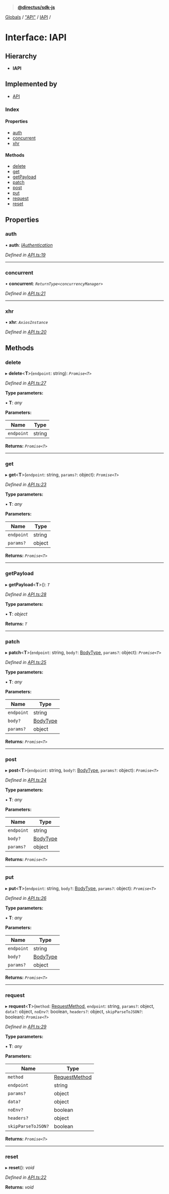 > **[@directus/sdk-js](../README.md)**

[Globals](../README.md) / ["API"](../modules/_api_.md) / [IAPI](_api_.iapi.md) /

# Interface: IAPI

## Hierarchy

* **IAPI**

## Implemented by

* [API](../classes/_api_.api.md)

### Index

#### Properties

* [auth](_api_.iapi.md#auth)
* [concurrent](_api_.iapi.md#concurrent)
* [xhr](_api_.iapi.md#xhr)

#### Methods

* [delete](_api_.iapi.md#delete)
* [get](_api_.iapi.md#get)
* [getPayload](_api_.iapi.md#getpayload)
* [patch](_api_.iapi.md#patch)
* [post](_api_.iapi.md#post)
* [put](_api_.iapi.md#put)
* [request](_api_.iapi.md#request)
* [reset](_api_.iapi.md#reset)

## Properties

###  auth

• **auth**: *[IAuthentication](_authentication_.iauthentication.md)*

*Defined in [API.ts:19](https://github.com/janbiasi/sdk-js/blob/75383ea/src/API.ts#L19)*

___

###  concurrent

• **concurrent**: *`ReturnType<concurrencyManager>`*

*Defined in [API.ts:21](https://github.com/janbiasi/sdk-js/blob/75383ea/src/API.ts#L21)*

___

###  xhr

• **xhr**: *`AxiosInstance`*

*Defined in [API.ts:20](https://github.com/janbiasi/sdk-js/blob/75383ea/src/API.ts#L20)*

## Methods

###  delete

▸ **delete**<**T**>(`endpoint`: string): *`Promise<T>`*

*Defined in [API.ts:27](https://github.com/janbiasi/sdk-js/blob/75383ea/src/API.ts#L27)*

**Type parameters:**

▪ **T**: *any*

**Parameters:**

Name | Type |
------ | ------ |
`endpoint` | string |

**Returns:** *`Promise<T>`*

___

###  get

▸ **get**<**T**>(`endpoint`: string, `params?`: object): *`Promise<T>`*

*Defined in [API.ts:23](https://github.com/janbiasi/sdk-js/blob/75383ea/src/API.ts#L23)*

**Type parameters:**

▪ **T**: *any*

**Parameters:**

Name | Type |
------ | ------ |
`endpoint` | string |
`params?` | object |

**Returns:** *`Promise<T>`*

___

###  getPayload

▸ **getPayload**<**T**>(): *`T`*

*Defined in [API.ts:28](https://github.com/janbiasi/sdk-js/blob/75383ea/src/API.ts#L28)*

**Type parameters:**

▪ **T**: *object*

**Returns:** *`T`*

___

###  patch

▸ **patch**<**T**>(`endpoint`: string, `body?`: [BodyType](../modules/_schemes_http_body_.md#bodytype), `params?`: object): *`Promise<T>`*

*Defined in [API.ts:25](https://github.com/janbiasi/sdk-js/blob/75383ea/src/API.ts#L25)*

**Type parameters:**

▪ **T**: *any*

**Parameters:**

Name | Type |
------ | ------ |
`endpoint` | string |
`body?` | [BodyType](../modules/_schemes_http_body_.md#bodytype) |
`params?` | object |

**Returns:** *`Promise<T>`*

___

###  post

▸ **post**<**T**>(`endpoint`: string, `body?`: [BodyType](../modules/_schemes_http_body_.md#bodytype), `params?`: object): *`Promise<T>`*

*Defined in [API.ts:24](https://github.com/janbiasi/sdk-js/blob/75383ea/src/API.ts#L24)*

**Type parameters:**

▪ **T**: *any*

**Parameters:**

Name | Type |
------ | ------ |
`endpoint` | string |
`body?` | [BodyType](../modules/_schemes_http_body_.md#bodytype) |
`params?` | object |

**Returns:** *`Promise<T>`*

___

###  put

▸ **put**<**T**>(`endpoint`: string, `body?`: [BodyType](../modules/_schemes_http_body_.md#bodytype), `params?`: object): *`Promise<T>`*

*Defined in [API.ts:26](https://github.com/janbiasi/sdk-js/blob/75383ea/src/API.ts#L26)*

**Type parameters:**

▪ **T**: *any*

**Parameters:**

Name | Type |
------ | ------ |
`endpoint` | string |
`body?` | [BodyType](../modules/_schemes_http_body_.md#bodytype) |
`params?` | object |

**Returns:** *`Promise<T>`*

___

###  request

▸ **request**<**T**>(`method`: [RequestMethod](../modules/_schemes_http_request_.md#requestmethod), `endpoint`: string, `params?`: object, `data?`: object, `noEnv?`: boolean, `headers?`: object, `skipParseToJSON?`: boolean): *`Promise<T>`*

*Defined in [API.ts:29](https://github.com/janbiasi/sdk-js/blob/75383ea/src/API.ts#L29)*

**Type parameters:**

▪ **T**: *any*

**Parameters:**

Name | Type |
------ | ------ |
`method` | [RequestMethod](../modules/_schemes_http_request_.md#requestmethod) |
`endpoint` | string |
`params?` | object |
`data?` | object |
`noEnv?` | boolean |
`headers?` | object |
`skipParseToJSON?` | boolean |

**Returns:** *`Promise<T>`*

___

###  reset

▸ **reset**(): *void*

*Defined in [API.ts:22](https://github.com/janbiasi/sdk-js/blob/75383ea/src/API.ts#L22)*

**Returns:** *void*